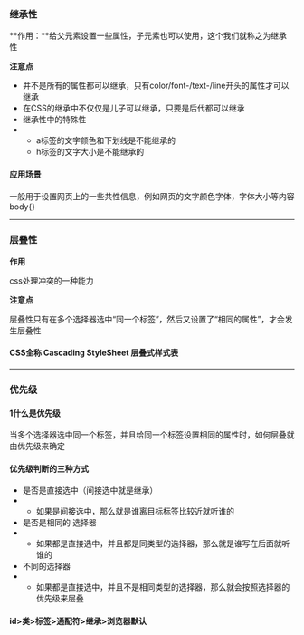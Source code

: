 ### 继承性

**作用：**给父元素设置一些属性，子元素也可以使用，这个我们就称之为继承性

**注意点**

* 并不是所有的属性都可以继承，只有color/font-/text-/line开头的属性才可以继承
* 在CSS的继承中不仅仅是儿子可以继承，只要是后代都可以继承
* 继承性中的特殊性
* * a标签的文字颜色和下划线是不能继承的
  * h标签的文字大小是不能继承的

#### 应用场景

一般用于设置网页上的一些共性信息，例如网页的文字颜色字体，字体大小等内容body{}

---

### 层叠性

**作用**

css处理冲突的一种能力

**注意点**

层叠性只有在多个选择器选中“同一个标签”，然后又设置了“相同的属性”，才会发生层叠性

#### CSS全称  Cascading StyleSheet   层叠式样式表



---

### 优先级

#### 1什么是优先级

当多个选择器选中同一个标签，并且给同一个标签设置相同的属性时，如何层叠就由优先级来确定

#### 优先级判断的三种方式

* 是否是直接选中（间接选中就是继承）
* * 如果是间接选中，那么就是谁离目标标签比较近就听谁的
* 是否是相同的 选择器
* * 如果都是直接选中，并且都是同类型的选择器，那么就是谁写在后面就听谁的
* 不同的选择器
* * 如果都是直接选中，并且不是相同类型的选择器，那么就会按照选择器的优先级来层叠

#### id&gt;类&gt;标签&gt;通配符&gt;继承&gt;浏览器默认



